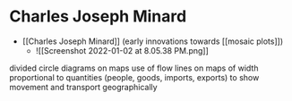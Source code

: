 # Charles Joseph Minard

- [[Charles Joseph Minard]] (early innovations towards [[mosaic plots]])
	- ![[Screenshot 2022-01-02 at 8.05.38 PM.png]]

divided circle diagrams on maps
use of flow lines on maps of width proportional to quantities
(people, goods, imports, exports) to show movement and transport geographically